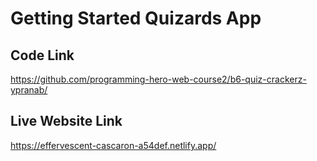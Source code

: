 # Getting Started Quizards App

## Code Link
https://github.com/programming-hero-web-course2/b6-quiz-crackerz-ypranab/

## Live Website Link
https://effervescent-cascaron-a54def.netlify.app/
